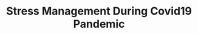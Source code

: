 ---
title: "Stress Management During Covid19 Pandemic"
description: "Dr Ravindra Agrawal at Doordarshan. Interview with Anita Kavlekar on the mental health impact of COVID 19 Pandemic."
youtubeId: "HsGNZIxWa0Y"
presenter: "Dr Ravindra Agrawal"
aspectRatio: "16/12"
featured: true
---